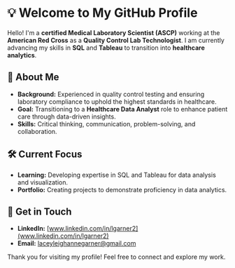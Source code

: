 # 💡 Welcome to My GitHub Profile

Hello! I'm a **certified Medical Laboratory Scientist (ASCP)** working at the **American Red Cross** as a **Quality Control Lab Technologist**. I am currently advancing my skills in **SQL** and **Tableau** to transition into **healthcare analytics**.

## 🌟 About Me
- **Background:** Experienced in quality control testing and ensuring laboratory compliance to uphold the highest standards in healthcare.
- **Goal:** Transitioning to a **Healthcare Data Analyst** role to enhance patient care through data-driven insights.
- **Skills:** Critical thinking, communication, problem-solving, and collaboration.

## 🛠 Current Focus
- **Learning:** Developing expertise in SQL and Tableau for data analysis and visualization.
- **Portfolio:** Creating projects to demonstrate proficiency in data analytics.

## 📌 Get in Touch
- **LinkedIn:** [www.linkedin.com/in/lgarner2](www.linkedin.com/in/lgarner2)
- **Email:** laceyleighannegarner@gmail.com

Thank you for visiting my profile! Feel free to connect and explore my work.

